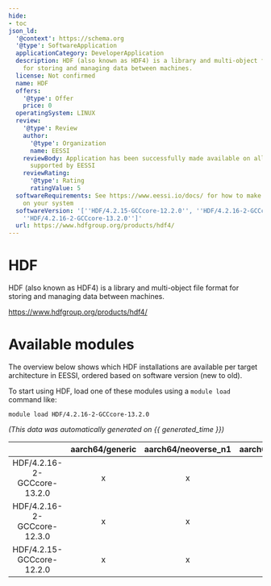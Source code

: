 ```yaml
---
hide:
- toc
json_ld:
  '@context': https://schema.org
  '@type': SoftwareApplication
  applicationCategory: DeveloperApplication
  description: HDF (also known as HDF4) is a library and multi-object file format
    for storing and managing data between machines.
  license: Not confirmed
  name: HDF
  offers:
    '@type': Offer
    price: 0
  operatingSystem: LINUX
  review:
    '@type': Review
    author:
      '@type': Organization
      name: EESSI
    reviewBody: Application has been successfully made available on all architectures
      supported by EESSI
    reviewRating:
      '@type': Rating
      ratingValue: 5
  softwareRequirements: See https://www.eessi.io/docs/ for how to make EESSI available
    on your system
  softwareVersion: '[''HDF/4.2.15-GCCcore-12.2.0'', ''HDF/4.2.16-2-GCCcore-12.3.0'',
    ''HDF/4.2.16-2-GCCcore-13.2.0'']'
  url: https://www.hdfgroup.org/products/hdf4/
---
```


HDF
===


HDF (also known as HDF4) is a library and multi-object file format for storing and managing data between machines.

https://www.hdfgroup.org/products/hdf4/
# Available modules


The overview below shows which HDF installations are available per target architecture in EESSI, ordered based on software version (new to old).

To start using HDF, load one of these modules using a `module load` command like:

```shell
module load HDF/4.2.16-2-GCCcore-13.2.0
```

*(This data was automatically generated on {{ generated_time }})*  

| |aarch64/generic|aarch64/neoverse_n1|aarch64/neoverse_v1|aarch64/nvidia|x86_64/generic|x86_64/amd/zen2|x86_64/amd/zen3|x86_64/amd/zen4|x86_64/intel/haswell|x86_64/intel/sapphirerapids|x86_64/intel/skylake_avx512|aarch64/nvidia/grace|
| :---: | :---: | :---: | :---: | :---: | :---: | :---: | :---: | :---: | :---: | :---: | :---: | :---: |
|HDF/4.2.16-2-GCCcore-13.2.0|x|x|x|-|x|x|x|x|x|x|x|x|
|HDF/4.2.16-2-GCCcore-12.3.0|x|x|x|-|x|x|x|x|x|x|x|x|
|HDF/4.2.15-GCCcore-12.2.0|x|x|x|-|x|x|x|x|x|x|x|x|
